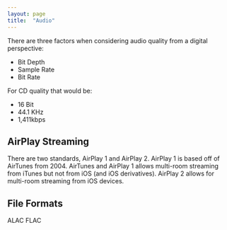 ```yaml
---
layout: page
title:  "Audio"
---
```


There are three factors when considering audio quality from a digital perspective: 

- Bit Depth 
- Sample Rate 
- Bit Rate

For CD quality that would be:

- 16 Bit 
- 44.1 KHz 
- 1,411kbps

## AirPlay Streaming 

There are two standards, AirPlay 1 and AirPlay 2. AirPlay 1 is based off of AirTunes from 2004. AirTunes and AirPlay 1 allows multi-room streaming from iTunes but not from iOS (and iOS derivatives). AirPlay 2 allows for multi-room streaming from iOS devices.

## File Formats 

ALAC 
FLAC